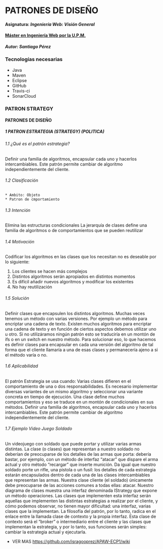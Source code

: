 # PATRONES DE DISEÑO
#### Asignatura: *Ingeniería Web: Visión General*
#### [Máster en Ingeniería Web por la U.P.M.](http://miw.etsisi.upm.es)
##### Autor: Santiago Pérez 

### Tecnologías necesarias
* Java
* Maven
* Eclipse
* GitHub
* Travis-ci
* SonarCloud

### PATRON STRATEGY 
#### PATRONES DE DISEÑO
##### 1	PATRON ESTRATEGIA (STRATEGY) (POLITICA)
###### 1.1	¿Qué es el patrón estrategia?
Definir una familia de algoritmos, encapsular cada uno y hacerlos intercambiables. Este patrón permite cambiar de algoritmo independientemente del cliente.
###### 1.2	Clasificación
    * Ambito: Objeto
    * Patron de cmportamiento
 
###### 1.3	Intención

  Elimina las estructuras condicionales
  La jerarquía de clases define una familia de algoritmos o de comportamientos que se pueden reutilizar

###### 1.4	Motivación 

  Codificar los algoritmos en las clases que los necesitan no es deseable por lo siguiente:
  1.	Los clientes se hacen más complejos
  2.	Distintos algoritmos serán apropiados en distintos momentos
  3.	Es difícil añadir nuevos algoritmos y modificar los existentes
  4.	No hay reutilización
  
###### 1.5 Solución

Definir clases que encapsulen los distintos algoritmos.
Muchas veces tenemos un método con varias versiones. Por ejemplo un método para encriptar una cadena de texto. Existen muchos algoritmos para encriptar una cadena de texto y en función de ciertos aspectos debemos utilizar uno u otro. Si no utilizáramos ningún patrón esto se traduciría en un montón de ifs o en un switch en nuestro método. Para solucionar eso, lo que hacemos es definir clases para encapsular en cada una versión del algoritmo de tal forma que el cliente llamaría a una de esas clases y permanecería ajeno a si el método varía o no.

###### 1.6	Aplicabilidad

El patrón Estrategia se usa cuando:
Varias clases difieren en el comportamiento de una o dos responsabilidades.
Es necesario implementar diversas variantes de un mismo algoritmo y seleccionar una variante concreta en tiempo de ejecución.
Una clase define muchos comportamientos y eso se traduce en un montón de condicionales en sus métodos.
Definir una familia de algoritmos, encapsular cada uno y hacerlos intercambiables. Este patrón permite cambiar de algoritmo independientemente del cliente.

###### 1.7 Ejemplo Video Juego Soldado

Un videojuego con  soldado que puede portar y utilizar varias armas distintas. La clase (o clases) que representan a nuestro soldado no deberían de preocuparse de los detalles de las armas que porta: debería bastar, por ejemplo, con un método de interfaz “atacar” que dispare el arma actual y otro método “recargar” que inserte munición. Da igual que nuestro soldado porte un rifle, una pistola o un fusil: los detalles de cada estrategia estarán encapsulados dentro de cada una de las clases intercambiables que representan las armas. Nuestra clase cliente (el soldado) únicamente debe preocuparse de las acciones comunes a todas ellas: atacar.
Nuestro diagrama de clases muestra una interfaz denominada IStrategy que expone un método operaciones. Las clases que implementen esta interfaz serán aquellas que implementen las distintas estrategias a realizar por el cliente, y cómo podemos observar, no tienen mayor dificultad: una interfaz, varias clases que la implementan. 
La filosofía del patrón, por lo tanto, radica en el enlace entre la llamada clase de contexto y la propia interfaz. Esta clase de contexto será el “broker” o intermediario entre el cliente y las clases que implementan la estrategia, y por lo tanto, sus funciones serán simples: cambiar la estrategia actual y ejecutarla. 

* VER MAS 
https://github.com/isragooprez/APAW-ECP1/wiki


 

